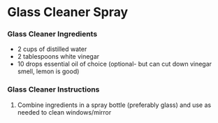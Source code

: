 # Glass Cleaner Spray
### Glass Cleaner Ingredients
* 2 cups of distilled water
* 2 tablespoons white vinegar
* 10 drops essential oil of choice (optional- but can cut down vinegar smell, lemon is good)
### Glass Cleaner Instructions

1. Combine ingredients in a spray bottle (preferably glass) and use as needed to clean windows/mirror
